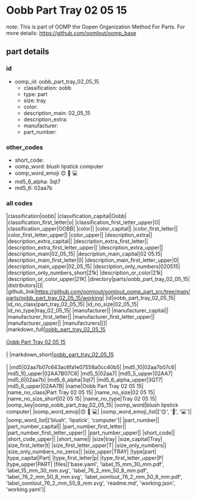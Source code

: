 # Oobb Part Tray 02 05 15  

note: This is part of OOMP the Oopen Organization Method For Parts. For more details: https://github.com/oomlout/oomp_base

##  part details





### id
* oomp_id: oobb_part_tray_02_05_15
  * classification: oobb
  * type: part
  * size: tray
  * color: 
  * description_main: 02_05_15
  * description_extra: 
  * manufacturer: 
  * part_number: 

### other_codes
* short_code: 
* oomp_word: blush lipstick computer
* oomp_word_emoji :blush: :lipstick: :computer:
* md5_6_alpha: 3qt7
* md5_6: 02aa7b

### all codes 
|classification|oobb|
|classification_capital|Oobb|
|classification_first_letter|o|
|classification_first_letter_upper|O|
|classification_upper|OOBB|
|color||
|color_capital||
|color_first_letter||
|color_first_letter_upper||
|color_upper||
|description_extra||
|description_extra_capital||
|description_extra_first_letter||
|description_extra_first_letter_upper||
|description_extra_upper||
|description_main|02_05_15|
|description_main_capital|02 05.15|
|description_main_first_letter|0|
|description_main_first_letter_upper|0|
|description_main_upper|02_05_15|
|description_only_numbers|020515|
|description_only_numbers_short|21k|
|description_or_color|21k|
|description_or_color_upper|21K|
|directory|parts/oobb_part_tray_02_05_15|
|distributors|[]|
|github_link|https://github.com/oomlout/oomlout_oomp_part_src/tree/main/parts/oobb_part_tray_02_05_15/working|
|id|oobb_part_tray_02_05_15|
|id_no_class|part_tray_02_05_15|
|id_no_size|02_05_15|
|id_no_type|tray_02_05_15|
|manufacturer||
|manufacturer_capital||
|manufacturer_first_letter||
|manufacturer_first_letter_upper||
|manufacturer_upper||
|manufacturers|[]|
|markdown_full|[oobb_part_tray_02_05_15](https://github.com/oomlout/oomlout_oomp_part_src/tree/main/parts/oobb_part_tray_02_05_15/working)<br>[](https://github.com/oomlout/oomlout_oomp_part_src/tree/main/parts/oobb_part_tray_02_05_15/working)<br>[Oobb Part Tray 02 05 15](https://github.com/oomlout/oomlout_oomp_part_src/tree/main/parts/oobb_part_tray_02_05_15/working)<br><br>|
|markdown_short|[oobb_part_tray_02_05_15](https://github.com/oomlout/oomlout_oomp_part_src/tree/main/parts/oobb_part_tray_02_05_15/working)<br><br>|
|md5|02aa7b07c643ac6fa1e07558a0cc40b5|
|md5_10|02aa7b07c6|
|md5_10_upper|02AA7B07C6|
|md5_5|02aa7|
|md5_5_upper|02AA7|
|md5_6|02aa7b|
|md5_6_alpha|3qt7|
|md5_6_alpha_upper|3QT7|
|md5_6_upper|02AA7B|
|name|Oobb Part Tray 02 05 15|
|name_no_class|Part Tray 02 05 15|
|name_no_size|02 05 15|
|name_no_size_short|02 05 15|
|name_no_type|Tray 02 05 15|
|oomp_key|oomp_oobb_part_tray_02_05_15|
|oomp_word|blush lipstick computer|
|oomp_word_emoji|:blush: :lipstick: :computer:|
|oomp_word_emoji_list|[':blush:', ':lipstick:', ':computer:']|
|oomp_word_list|['blush', 'lipstick', 'computer']|
|part_number||
|part_number_capital||
|part_number_first_letter||
|part_number_first_letter_upper||
|part_number_upper||
|short_code||
|short_code_upper||
|short_name||
|size|tray|
|size_capital|Tray|
|size_first_letter|t|
|size_first_letter_upper|T|
|size_only_numbers||
|size_only_numbers_no_zeros||
|size_upper|TRAY|
|type|part|
|type_capital|Part|
|type_first_letter|p|
|type_first_letter_upper|P|
|type_upper|PART|
|files|['base.yaml', 'label_15_mm_30_mm.pdf', 'label_15_mm_30_mm.svg', 'label_76_2_mm_50_8_mm.pdf', 'label_76_2_mm_50_8_mm.svg', 'label_oomlout_76_2_mm_50_8_mm.pdf', 'label_oomlout_76_2_mm_50_8_mm.svg', 'readme.md', 'working.json', 'working.yaml']|

